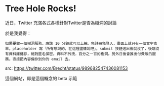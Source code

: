 Tree Hole Rocks!
=================

近日，Twitter 充滿各式各樣針對Twitter是否為樹洞的討論

於是我覺得：

```
如果要做一個樹洞服務，應該 10 分鐘就可以上線。免註冊免登入，畫面上就只有一個文字表單，placeholder 寫「所有想說的，在這裡盡情說吧」，submit 按鈕送出後就沒了，後端沒有資料庫儲存，絕對匿名保密，資料不外洩，百分之一百的樹洞。另外日後會推出付費版的服務，直接把內容備你到你的 email 去。
```
src: https://twitter.com/Brecht/status/989682547436081153


這個網站，即是這個概念的 beta 示範
